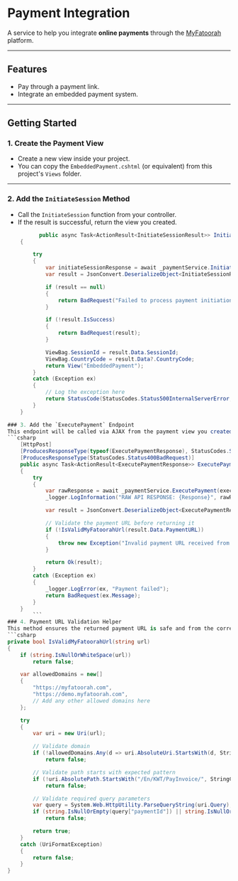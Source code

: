 # Payment Integration

A service to help you integrate **online payments** through the [MyFatoorah](https://www.myfatoorah.com/) platform.

---

## **Features**
- Pay through a payment link.
- Integrate an embedded payment system.

---

## **Getting Started**

### 1. Create the Payment View
- Create a new view inside your project.
- You can copy the `EmbeddedPayment.cshtml` (or equivalent) from this project's `Views` folder.

---
### 2. Add the `InitiateSession` Method
  - Call the `InitiateSession` function from your controller.
  - If the result is successful, return the view you created.
```csharp
          public async Task<ActionResult<InitiateSessionResult>> InitiateSession( InitiateSessionDto initiateSessionDto)
    {

        try
        {
            var initiateSessionResponse = await _paymentService.InitiateSession(initiateSessionDto);
            var result = JsonConvert.DeserializeObject<InitiateSessionResult>(initiateSessionResponse);

            if (result == null)
            {
                return BadRequest("Failed to process payment initiation");
            }

            if (!result.IsSuccess)
            {
                return BadRequest(result);
            }

            ViewBag.SessionId = result.Data.SessionId;
            ViewBag.CountryCode = result.Data?.CountryCode;
            return View("EmbeddedPayment");
        }
        catch (Exception ex)
        {
            // Log the exception here
            return StatusCode(StatusCodes.Status500InternalServerError, "An error occurred while processing your request");
        }
    }

### 3. Add the `ExecutePayment` Endpoint
This endpoint will be called via AJAX from the payment view you created (In the AJAX section, make sure to add the correct path for the `ExecutePayment`.
```csharp
    [HttpPost]
    [ProducesResponseType(typeof(ExecutePaymentResponse), StatusCodes.Status200OK)]
    [ProducesResponseType(StatusCodes.Status400BadRequest)]
    public async Task<ActionResult<ExecutePaymentResponse>> ExecutePayment([FromBody] ExecutePaymentDto executePaymentRequest)
    {
        try
        {
            var rawResponse = await _paymentService.ExecutePayment(executePaymentRequest);
            _logger.LogInformation("RAW API RESPONSE: {Response}", rawResponse);

            var result = JsonConvert.DeserializeObject<ExecutePaymentResponse>(rawResponse)!;

            // Validate the payment URL before returning it
            if (!IsValidMyFatoorahUrl(result.Data.PaymentURL))
            {
                throw new Exception("Invalid payment URL received from payment gateway");
            }

            return Ok(result);
        }
        catch (Exception ex)
        {
            _logger.LogError(ex, "Payment failed");
            return BadRequest(ex.Message);
        }
    }
        ```
### 4. Payment URL Validation Helper
This method ensures the returned payment URL is safe and from the correct domain.
```csharp
private bool IsValidMyFatoorahUrl(string url)
{
    if (string.IsNullOrWhiteSpace(url))
        return false;

    var allowedDomains = new[]
    {
        "https://myfatoorah.com",
        "https://demo.myfatoorah.com",
        // Add any other allowed domains here
    };

    try
    {
        var uri = new Uri(url);

        // Validate domain
        if (!allowedDomains.Any(d => uri.AbsoluteUri.StartsWith(d, StringComparison.OrdinalIgnoreCase)))
            return false;

        // Validate path starts with expected pattern
        if (!uri.AbsolutePath.StartsWith("/En/KWT/PayInvoice/", StringComparison.OrdinalIgnoreCase))
            return false;

        // Validate required query parameters
        var query = System.Web.HttpUtility.ParseQueryString(uri.Query);
        if (string.IsNullOrEmpty(query["paymentId"]) || string.IsNullOrEmpty(query["sessionId"]))
            return false;

        return true;
    }
    catch (UriFormatException)
    {
        return false;
    }
}

```


